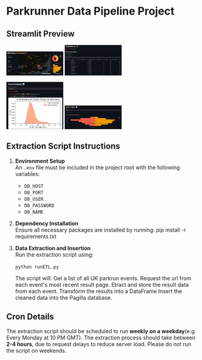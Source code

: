 # Parkrunner Data Pipeline Project

## Streamlit Preview

<p float="left">
  <img src="/images/preview_1.png" width="150" />
  <img src="/images/preview_2.png" width="150" /> 
</p>
<p float="left">
  <img src="/images/preview_3.png" width="150" />
  <img src="/images/preview_4.png" width="150" /> 
</p>

## Extraction Script Instructions

1. **Environment Setup**  
   An `.env` file must be included in the project root with the following variables:
   - `DB_HOST`
   - `DB_PORT`
   - `DB_USER`
   - `DB_PASSWORD`
   - `DB_NAME`

2. **Dependency Installation**  
   Ensure all necessary packages are installed by running:
   pip install -r requirements.txt
   
3. **Data Extraction and Insertion**  
   Run the extraction script using:

   `python runETL.py`

   The script will:
    Get a list of all UK parkrun events.
    Request the url from each event's most recent result page.
    Etract and store the result data from each event.
    Transform the results into a DataFrame
    Insert the cleaned data into the Pagilla database.

## Cron Details

The extraction script should be scheduled to run **weekly on a weekday**(e.g. Every Monday at 10 PM GMT). 
The extraction process should take between **2-4 hours**, due to request delays to reduce server load.
Please do not run the script on weekends.
